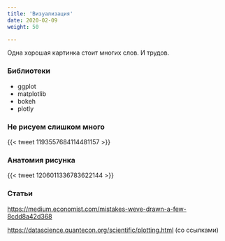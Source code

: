 ```yaml
---
title: 'Визуализация'
date: 2020-02-09
weight: 50

---
```


Одна хорошая картинка стоит многих слов. И трудов.

<!--more-->

### Библиотеки

- ggplot
- matplotlib
- bokeh
- plotly

### Не рисуем слишком много

{{< tweet 1193557684114481157 >}}

### Анатомия рисунка

{{< tweet 1206011336783622144 >}}

<!-- 

{{< tweet 1224243146382544896 >}}

{{< tweet 1224013717588848641 >}} 

-->

### Статьи

<https://medium.economist.com/mistakes-weve-drawn-a-few-8cdd8a42d368>

<https://datascience.quantecon.org/scientific/plotting.html> (cо ссылками)



